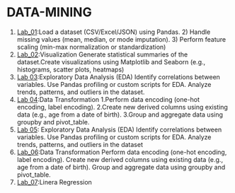 # DATA-MINING
1. [Lab_01](https://github.com/NelliRishitha/DATA-MINING/blob/main/lab1(dm).ipynb):Load a dataset (CSV/Excel/JSON) using Pandas. 2) Handle missing values (mean, median, or mode imputation). 3) Perform feature scaling (min-max normalization or standardization)
2. [Lab_02](https://github.com/NelliRishitha/DATA-MINING/blob/main/Lab02(DM).ipynb):Visualization Generate statistical summaries of the dataset.Create visualizations using Matplotlib and Seaborn (e.g., histograms, scatter plots, heatmaps)
3. [Lab 03](https://github.com/NelliRishitha/DATA-MINING/blob/main/lab03(dm).ipynb):Exploratory Data Analysis (EDA)
              Identify correlations between variables.
              Use Pandas profiling or custom scripts for EDA.
              Analyze trends, patterns, and outliers in the dataset.
4. [Lab 04](https://github.com/NelliRishitha/DATA-MINING/blob/main/Lab04(dm).ipynb):Data Transformation 1.Perform data encoding (one-hot encoding, label encoding). 2.Create new derived columns using existing data (e.g., age from a date of birth). 3.Group and aggregate data using groupby and pivot_table.
5. [Lab 05](https://github.com/NelliRishitha/DATA-MINING/blob/main/lab05(dm).ipynb): Exploratory Data Analysis (EDA)
Identify correlations between variables.
Use Pandas profiling or custom scripts for EDA.
Analyze trends, patterns, and outliers in the dataset
6. [Lab_06](https://github.com/NelliRishitha/DATA-MINING/blob/main/Lab_06(dm).ipynb):Data Transformation
Perform data encoding (one-hot encoding, label encoding).
Create new derived columns using existing data (e.g., age from a date of birth).
Group and aggregate data using groupby and pivot_table.
7. [Lab_07](https://github.com/NelliRishitha/DATA-MINING/blob/main/Lab_07(dm_new).ipynb):Linera Regression
